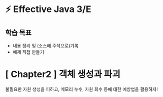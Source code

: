 # ⚡ Effective Java 3/E

## 학습 목표
* 내용 정리 및 (소스에 주석으로)기록 
* 예제 직접 만들기

# [ Chapter2 ] 객체 생성과 파괴
불필요한 자원 생성을 피하고, 메모리 누수, 자원 회수 등에 대한 예방법을 활용하자!

